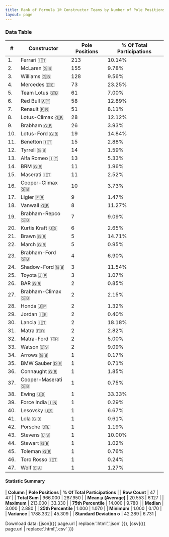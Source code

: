 ```yaml
---
title: Rank of Formula 1® Constructor Teams by Number of Pole Positions
layout: page
---
```


<canvas id="chart" width="400" height="180"></canvas>
<script>
var data = {
    "datasets": [
        {
            "backgroundColor": [
                "EB212E",
                "E96E30",
                "EAE4ED",
                "18A19B",
                "09630C",
                "121D32",
                "FDE139",
                "025839",
                "243F73",
                "025839",
                "73C2FB",
                "274B72",
                "B21827",
                "144D44",
                "C0BEC3",
                "273027",
                "0F5DBB",
                "336667",
                "243F73",
                "D33949",
                "E2F833",
                "E53524",
                "07316F",
                "888888",
                "D70028",
                "FFFFFF",
                "243F73",
                "FFFFFF",
                "FFFF01",
                "888888",
                "888888",
                "3FB2B3",
                "FC8881",
                "FFA500",
                "20359D",
                "888888",
                "1A2446",
                "888888",
                "F6AFC1",
                "888888",
                "888888",
                "DDDDDD",
                "888888",
                "FFFFFF",
                "888888",
                "2039C3",
                "A3805E"
            ],
            "borderColor": [
                "16191A",
                "0D1D20",
                "082957",
                "D7D7D5",
                "444444",
                "FDCC2F",
                "424B52",
                "444444",
                "444444",
                "444444",
                "444444",
                "444444",
                "444444",
                "444444",
                "444444",
                "444444",
                "444444",
                "444444",
                "444444",
                "444444",
                "444444",
                "444444",
                "444444",
                "444444",
                "444444",
                "444444",
                "444444",
                "444444",
                "444444",
                "444444",
                "444444",
                "444444",
                "444444",
                "444444",
                "444444",
                "444444",
                "444444",
                "444444",
                "C81625",
                "444444",
                "444444",
                "444444",
                "444444",
                "444444",
                "444444",
                "FC181D",
                "444444"
            ],
            "borderWidth": 1,
            "data": [
                213.0,
                155.0,
                128.0,
                73.0,
                61.0,
                58.0,
                51.0,
                28.0,
                26.0,
                19.0,
                15.0,
                14.0,
                13.0,
                11.0,
                11.0,
                10.0,
                9.0,
                8.0,
                7.0,
                6.0,
                5.0,
                5.0,
                4.0,
                3.0,
                3.0,
                2.0,
                2.0,
                2.0,
                2.0,
                2.0,
                2.0,
                2.0,
                2.0,
                1.0,
                1.0,
                1.0,
                1.0,
                1.0,
                1.0,
                1.0,
                1.0,
                1.0,
                1.0,
                1.0,
                1.0,
                1.0,
                1.0
            ],
            "label": "Pole Positions"
        }
    ],
    "labels": [
        "Ferrari",
        "McLaren",
        "Williams",
        "Mercedes",
        "Team Lotus",
        "Red Bull",
        "Renault",
        "Lotus-Climax",
        "Brabham",
        "Lotus-Ford",
        "Benetton",
        "Tyrrell",
        "Alfa Romeo",
        "BRM",
        "Maserati",
        "Cooper-Climax",
        "Ligier",
        "Vanwall",
        "Brabham-Repco",
        "Kurtis Kraft",
        "Brawn",
        "March",
        "Brabham-Ford",
        "Shadow-Ford",
        "Toyota",
        "BAR",
        "Brabham-Climax",
        "Honda",
        "Jordan",
        "Lancia",
        "Matra",
        "Matra-Ford",
        "Watson",
        "Arrows",
        "BMW Sauber",
        "Connaught",
        "Cooper-Maserati",
        "Ewing",
        "Force India",
        "Lesovsky",
        "Lola",
        "Porsche",
        "Stevens",
        "Stewart",
        "Toleman",
        "Toro Rosso",
        "Wolf"
    ]
};
var options = {
  legend: {
    display: false
  },
  scales: {
    xAxes: [{
      ticks: {
        beginAtZero: true,
        maxRotation: 180,
        display: window.innerWidth > 800
      }
    }],
    yAxes: [{
      ticks: {
        beginAtZero: true
      }
    }]
  },
  onResize: function(chart, size) {
    chart.options.scales.xAxes[0].ticks.display = size.width > 800;
  }
};
var chart = new Chart("chart", {
    data: data,
    type: 'bar',
    options: options
});
</script>



### Data Table

| # | Constructor | Pole Positions | % Of Total Participations |
|--|--|--|--|
| 1. | Ferrari 🇮🇹 | 213 | 10.14% |
| 2. | McLaren 🇬🇧 | 155 | 9.78% |
| 3. | Williams 🇬🇧 | 128 | 9.56% |
| 4. | Mercedes 🇩🇪 | 73 | 23.25% |
| 5. | Team Lotus 🇬🇧 | 61 | 7.00% |
| 6. | Red Bull 🇦🇹 | 58 | 12.89% |
| 7. | Renault 🇫🇷 | 51 | 8.11% |
| 8. | Lotus-Climax 🇬🇧 | 28 | 12.12% |
| 9. | Brabham 🇬🇧 | 26 | 3.93% |
| 10. | Lotus-Ford 🇬🇧 | 19 | 14.84% |
| 11. | Benetton 🇮🇹 | 15 | 2.88% |
| 12. | Tyrrell 🇬🇧 | 14 | 1.59% |
| 13. | Alfa Romeo 🇮🇹 | 13 | 5.33% |
| 14. | BRM 🇬🇧 | 11 | 1.96% |
| 15. | Maserati 🇮🇹 | 11 | 2.52% |
| 16. | Cooper-Climax 🇬🇧 | 10 | 3.73% |
| 17. | Ligier 🇫🇷 | 9 | 1.47% |
| 18. | Vanwall 🇬🇧 | 8 | 11.27% |
| 19. | Brabham-Repco 🇬🇧 | 7 | 9.09% |
| 20. | Kurtis Kraft 🇺🇸 | 6 | 2.65% |
| 21. | Brawn 🇬🇧 | 5 | 14.71% |
| 22. | March 🇬🇧 | 5 | 0.95% |
| 23. | Brabham-Ford 🇬🇧 | 4 | 6.90% |
| 24. | Shadow-Ford 🇬🇧 | 3 | 11.54% |
| 25. | Toyota 🇯🇵 | 3 | 1.07% |
| 26. | BAR 🇬🇧 | 2 | 0.85% |
| 27. | Brabham-Climax 🇬🇧 | 2 | 2.15% |
| 28. | Honda 🇯🇵 | 2 | 1.32% |
| 29. | Jordan 🇮🇪 | 2 | 0.40% |
| 30. | Lancia 🇮🇹 | 2 | 18.18% |
| 31. | Matra 🇫🇷 | 2 | 2.82% |
| 32. | Matra-Ford 🇫🇷 | 2 | 5.00% |
| 33. | Watson 🇺🇸 | 2 | 9.09% |
| 34. | Arrows 🇬🇧 | 1 | 0.17% |
| 35. | BMW Sauber 🇩🇪 | 1 | 0.71% |
| 36. | Connaught 🇬🇧 | 1 | 1.85% |
| 37. | Cooper-Maserati 🇬🇧 | 1 | 0.75% |
| 38. | Ewing 🇺🇸 | 1 | 33.33% |
| 39. | Force India 🇮🇳 | 1 | 0.29% |
| 40. | Lesovsky 🇺🇸 | 1 | 6.67% |
| 41. | Lola 🇬🇧 | 1 | 0.61% |
| 42. | Porsche 🇩🇪 | 1 | 1.19% |
| 43. | Stevens 🇺🇸 | 1 | 10.00% |
| 44. | Stewart 🇬🇧 | 1 | 1.02% |
| 45. | Toleman 🇬🇧 | 1 | 0.76% |
| 46. | Toro Rosso 🇮🇹 | 1 | 0.24% |
| 47. | Wolf 🇨🇦 | 1 | 1.27% |

#### Statistic Summary

| **Column** | **Pole Positions** | **% Of Total Participations** |
| **Row Count** | 47 | 47 |
| **Total Sum** | 966.000 | 287.950 |
| **Mean μ (Average)** | 20.553 | 6.127 |
| **Maximum** | 213.000 | 33.330 |
| **75th Percentile** | 14.000 | 9.780 |
| **Median** | 3.000 | 2.880 |
| **25th Percentile** | 1.000 | 1.070 |
| **Minimum** | 1.000 | 0.170 |
| **Variance** | 1788.332 | 45.309 |
| **Standard Deviation σ** | 42.289 | 6.731 |

Download data: [json]({{ page.url | replace:'.html','.json' }}), [csv]({{ page.url | replace:'.html','.csv' }})
